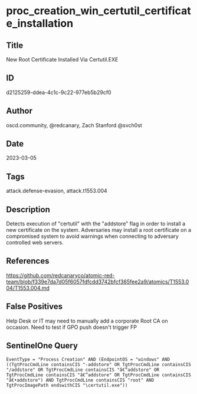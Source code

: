# proc_creation_win_certutil_certificate_installation

## Title
New Root Certificate Installed Via Certutil.EXE

## ID
d2125259-ddea-4c1c-9c22-977eb5b29cf0

## Author
oscd.community, @redcanary, Zach Stanford @svch0st

## Date
2023-03-05

## Tags
attack.defense-evasion, attack.t1553.004

## Description
Detects execution of "certutil" with the "addstore" flag in order to install a new certificate on the system.
Adversaries may install a root certificate on a compromised system to avoid warnings when connecting to adversary controlled web servers.


## References
https://github.com/redcanaryco/atomic-red-team/blob/f339e7da7d05f6057fdfcdd3742bfcf365fee2a9/atomics/T1553.004/T1553.004.md

## False Positives
Help Desk or IT may need to manually add a corporate Root CA on occasion. Need to test if GPO push doesn't trigger FP

## SentinelOne Query
```
EventType = "Process Creation" AND (EndpointOS = "windows" AND ((TgtProcCmdLine containsCIS "-addstore" OR TgtProcCmdLine containsCIS "/addstore" OR TgtProcCmdLine containsCIS "â€“addstore" OR TgtProcCmdLine containsCIS "â€”addstore" OR TgtProcCmdLine containsCIS "â€•addstore") AND TgtProcCmdLine containsCIS "root" AND TgtProcImagePath endswithCIS "\certutil.exe"))

```